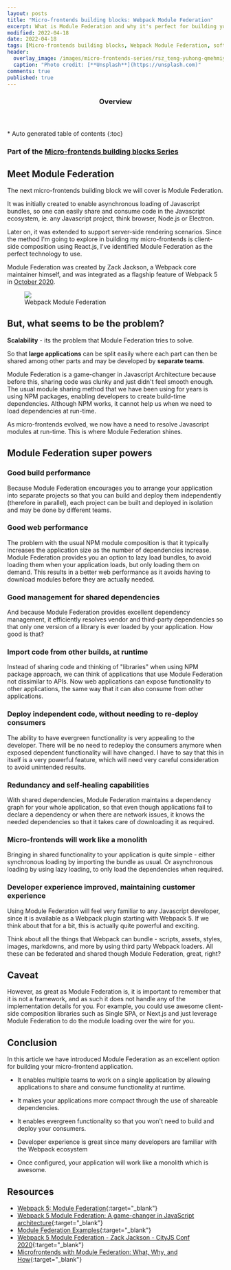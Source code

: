 ```yaml
---
layout: posts
title: "Micro-frontends building blocks: Webpack Module Federation"
excerpt: What is Module Federation and why it's perfect for building your Micro-frontend project
modified: 2022-04-18
date: 2022-04-18
tags: [Micro-frontends building blocks, Webpack Module Federation, software engineering]
header: 
  overlay_image: /images/micro-frontends-series/rsz_teng-yuhong-qmehmiyaxvy-unsplash.jpg
  caption: "Photo credit: [**Unsplash**](https://unsplash.com)"
comments: true
published: true
---
```

<section id="table-of-contents" class="toc">
  <header>
    <h3>Overview</h3>
  </header>
  <div id="drawer" markdown="1">
  *  Auto generated table of contents
  {:toc}
  </div>
</section>

### Part of the [Micro-frontends building blocks Series](../tags/#micro-frontends-building-blocks)

## Meet Module Federation
The next micro-frontends building block we will cover is Module Federation.

It was initially created to enable asynchronous loading of Javascript bundles, so one can easily share and consume code in the Javascript ecosystem, ie. any Javascript project, think browser, Node.js or Electron.

Later on, it was extended to support server-side rendering scenarios. Since the method I'm going to explore in building my micro-frontends is client-side composition using React.js, I've identified Module Federation as the perfect technology to use. 

Module Federation was created by Zack Jackson, a Webpack core maintainer himself, and was integrated as a flagship feature of Webpack 5 in [October 2020](https://webpack.js.org/blog/2020-10-10-webpack-5-release/#major-changes-development-support). 

<figure>
	<a href="../images/micro-frontends-series/module-federation-main-image.png"><img src="../images/micro-frontends-series/module-federation-main-image.png"></a><figcaption>Webpack Module Federation</figcaption>
</figure> 

## But, what seems to be the problem?
**Scalability** - its the problem that Module Federation tries to solve.

So that **large applications** can be split easily where each part can then be shared among other parts and may be developed by **separate teams**.

Module Federation is a game-changer in Javascript Architecture because before this, sharing code was clunky and just didn't feel smooth enough. The usual module sharing method that we have been using for years is using NPM packages, enabling developers to create build-time dependencies. Although NPM works, it cannot help us when we need to load dependencies at run-time.

As micro-frontends evolved, we now have a need to resolve Javascript modules at run-time. This is where Module Federation shines.

## Module Federation super powers

### Good build performance

Because Module Federation encourages you to arrange your application into separate projects so that you can build and deploy them independently (therefore in parallel), each project can be built and deployed in isolation and may be done by different teams.

### Good web performance

The problem with the usual NPM module composition is that it typically increases the application size as the number of dependencies increase. Module Federation provides you an option to lazy load bundles, to avoid loading them when your application loads, but only loading them on demand. This results in a better web performance as it avoids having to download modules before they are actually needed. 

### Good management for shared dependencies

And because Module Federation provides excellent dependency management, it efficiently resolves vendor and third-party dependencies so that only one version of a library is ever loaded by your application. How good is that?

### Import code from other builds, at runtime

Instead of sharing code and thinking of "libraries" when using NPM package approach, we can think of applications that use Module Federation not dissimilar to APIs. Now web applications can expose functionality to other applications, the same way that it can also consume from other applications.

### Deploy independent code, without needing to re-deploy consumers

The ability to have evergreen functionality is very appealing to the developer. There will be no need to redeploy the consumers anymore when exposed dependent functionality will have changed. I have to say that this in itself is a very powerful feature, which will need very careful consideration to avoid unintended results.

### Redundancy and self-healing capabilities

With shared dependencies, Module Federation maintains a dependency graph for your whole application, so that even though applications fail to declare a dependency or when there are network issues, it knows the needed dependencies so that it takes care of downloading it as required.

### Micro-frontends will work like a monolith

Bringing in shared functionality to your application is quite simple - either synchronous loading by importing the bundle as usual. Or asynchronous loading by using lazy loading, to only load the dependencies when required.

### Developer experience improved, maintaining customer experience

Using Module Federation will feel very familiar to any Javascript developer, since it is available as a Webpack plugin starting with Webpack 5. If we think about that for a bit, this is actually quite powerful and exciting.

Think about all the things that Webpack can bundle - scripts, assets, styles, images, markdowns, and more by using third party Webpack loaders. All these can be federated and shared though Module Federation, great, right?

## Caveat

However, as great as Module Federation is, it is important to remember that it is not a framework, and as such it does not handle any of the implementation details for you. For example, you could use awesome client-side composition libraries such as Single SPA, or Next.js and just leverage Module Federation to do the module loading over the wire for you.

## Conclusion

In this article we have introduced Module Federation as an excellent option for building your micro-frontend application. 

- It enables multiple teams to work on a single application by allowing applications to share and consume functionality at runtime. 

- It makes your applications more compact through the use of shareable dependencies.

- It enables evergreen functionality so that you won't need to build and deploy your consumers.

- Developer experience is great since many developers are familiar with the Webpack ecosystem

- Once configured, your application will work like a monolith which is awesome.

## Resources
- [Webpack 5: Module Federation](https://webpack.js.org/concepts/module-federation/){:target="_blank"}
- [Webpack 5 Module Federation: A game-changer in JavaScript architecture](https://medium.com/swlh/webpack-5-module-federation-a-game-changer-to-javascript-architecture-bcdd30e02669){:target="_blank"}
- [Module Federation Examples](https://github.com/module-federation/module-federation-examples){:target="_blank"}
- [Webpack 5 Module Federation - Zack Jackson - CityJS Conf 2020](https://www.youtube.com/watch?v=-ei6RqZilYI){:target="_blank"}
- [Microfrontends with Module Federation: What, Why, and How](https://levelup.gitconnected.com/microfrontends-with-module-federation-what-why-and-how-845f06020ee1){:target="_blank"}
